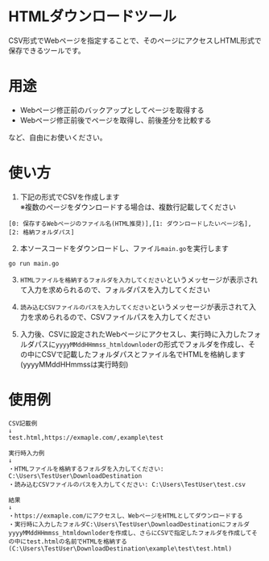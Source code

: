 # HTMLダウンロードツール
CSV形式でWebページを指定することで、そのページにアクセスしHTML形式で保存できるツールです。

# 用途
- Webページ修正前のバックアップとしてページを取得する
- Webページ修正前後でページを取得し、前後差分を比較する

など、自由にお使いください。

# 使い方
1. 下記の形式でCSVを作成します  
※複数のページをダウンロードする場合は、複数行記載してください
```
[0: 保存するWebページのファイル名(HTML推奨)],[1: ダウンロードしたいページ名],[2: 格納フォルダパス]
```

2. 本ソースコードをダウンロードし、ファイル`main.go`を実行します
```
go run main.go
```

3. `HTMLファイルを格納するフォルダを入力してください`というメッセージが表示されて入力を求められるので、フォルダパスを入力してください

4. `読み込むCSVファイルのパスを入力してください`というメッセージが表示されて入力を求められるので、CSVファイルパスを入力してください

5. 入力後、CSVに設定されたWebページにアクセスし、実行時に入力したフォルダパスに`yyyyMMddHHmmss_htmldownloder`の形式でフォルダを作成し、その中にCSVで記載したフォルダパスとファイル名でHTMLを格納します(yyyyMMddHHmmssは実行時刻)

# 使用例
```
CSV記載例
↓
test.html,https://exmaple.com/,example\test

実行時入力例
↓
・HTMLファイルを格納するフォルダを入力してください: C:\Users\TestUser\DownloadDestination
・読み込むCSVファイルのパスを入力してください: C:\Users\TestUser\test.csv

結果
↓
・https://exmaple.com/にアクセスし、WebページをHTMLとしてダウンロードする
・実行時に入力したフォルダC:\Users\TestUser\DownloadDestinationにフォルダyyyyMMddHHmmss_htmldownloderを作成し、さらにCSVで指定したフォルダを作成してその中にtest.htmlの名前でHTMLを格納する
(C:\Users\TestUser\DownloadDestination\example\test\test.html)
```